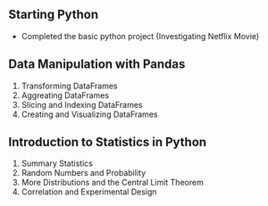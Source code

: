 ## Starting Python
- Completed the basic python project (Investigating Netflix Movie)

## Data Manipulation with Pandas
1. Transforming DataFrames
2. Aggreating DataFrames
3. Slicing and Indexing DataFrames
4. Creating and Visualizing DataFrames

## Introduction to Statistics in Python
1. Summary Statistics
2. Random Numbers and Probability
3. More Distributions and the Central Limit Theorem
4. Correlation and Experimental Design
